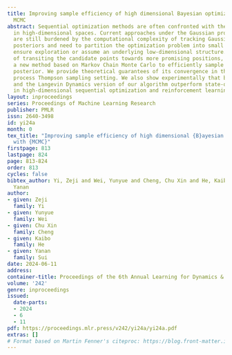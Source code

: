 ```yaml
---
title: Improving sample efficiency of high dimensional Bayesian optimization with
  MCMC
abstract: Sequential optimization methods are often confronted with the curse of dimensionality
  in high-dimensional spaces. Current approaches under the Gaussian process framework
  are still burdened by the computational complexity of tracking Gaussian process
  posteriors and need to partition the optimization problem into small regions to
  ensure exploration or assume an underlying low-dimensional structure. With the idea
  of transiting the candidate points towards more promising positions, we propose
  a new method based on Markov Chain Monte Carlo to efficiently sample from an approximated
  posterior. We provide theoretical guarantees of its convergence in the Gaussian
  process Thompson sampling setting. We also show experimentally that both the Metropolis-Hastings
  and the Langevin Dynamics version of our algorithm outperform state-of-the-art methods
  in high-dimensional sequential optimization and reinforcement learning benchmarks.
layout: inproceedings
series: Proceedings of Machine Learning Research
publisher: PMLR
issn: 2640-3498
id: yi24a
month: 0
tex_title: "Improving sample efficiency of high dimensional {B}ayesian optimization
  with {MCMC}"
firstpage: 813
lastpage: 824
page: 813-824
order: 813
cycles: false
bibtex_author: Yi, Zeji and Wei, Yunyue and Cheng, Chu Xin and He, Kaibo and Sui,
  Yanan
author:
- given: Zeji
  family: Yi
- given: Yunyue
  family: Wei
- given: Chu Xin
  family: Cheng
- given: Kaibo
  family: He
- given: Yanan
  family: Sui
date: 2024-06-11
address:
container-title: Proceedings of the 6th Annual Learning for Dynamics & Control Conference
volume: '242'
genre: inproceedings
issued:
  date-parts:
  - 2024
  - 6
  - 11
pdf: https://proceedings.mlr.press/v242/yi24a/yi24a.pdf
extras: []
# Format based on Martin Fenner's citeproc: https://blog.front-matter.io/posts/citeproc-yaml-for-bibliographies/
---
```

